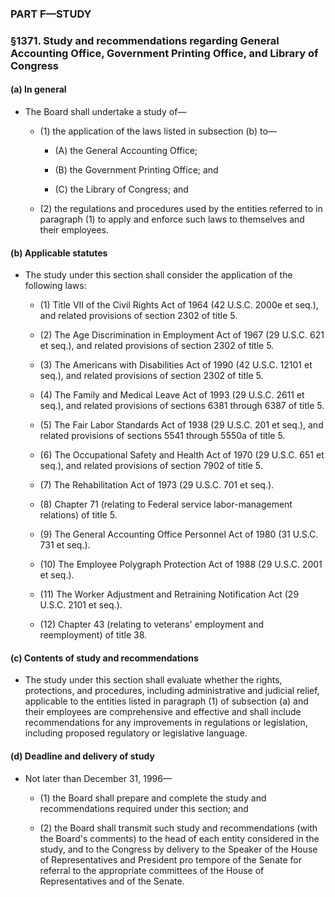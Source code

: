 ### PART F—STUDY

### §1371. Study and recommendations regarding General Accounting Office, Government Printing Office, and Library of Congress
#### (a) In general
* The Board shall undertake a study of—

  * (1) the application of the laws listed in subsection (b) to—

    * (A) the General Accounting Office;

    * (B) the Government Printing Office; and

    * (C) the Library of Congress; and


  * (2) the regulations and procedures used by the entities referred to in paragraph (1) to apply and enforce such laws to themselves and their employees.

#### (b) Applicable statutes
* The study under this section shall consider the application of the following laws:

  * (1) Title VII of the Civil Rights Act of 1964 (42 U.S.C. 2000e et seq.), and related provisions of section 2302 of title 5.

  * (2) The Age Discrimination in Employment Act of 1967 (29 U.S.C. 621 et seq.), and related provisions of section 2302 of title 5.

  * (3) The Americans with Disabilities Act of 1990 (42 U.S.C. 12101 et seq.), and related provisions of section 2302 of title 5.

  * (4) The Family and Medical Leave Act of 1993 (29 U.S.C. 2611 et seq.), and related provisions of sections 6381 through 6387 of title 5.

  * (5) The Fair Labor Standards Act of 1938 (29 U.S.C. 201 et seq.), and related provisions of sections 5541 through 5550a of title 5.

  * (6) The Occupational Safety and Health Act of 1970 (29 U.S.C. 651 et seq.), and related provisions of section 7902 of title 5.

  * (7) The Rehabilitation Act of 1973 (29 U.S.C. 701 et seq.).

  * (8) Chapter 71 (relating to Federal service labor-management relations) of title 5.

  * (9) The General Accounting Office Personnel Act of 1980 (31 U.S.C. 731 et seq.).

  * (10) The Employee Polygraph Protection Act of 1988 (29 U.S.C. 2001 et seq.).

  * (11) The Worker Adjustment and Retraining Notification Act (29 U.S.C. 2101 et seq.).

  * (12) Chapter 43 (relating to veterans' employment and reemployment) of title 38.

#### (c) Contents of study and recommendations
* The study under this section shall evaluate whether the rights, protections, and procedures, including administrative and judicial relief, applicable to the entities listed in paragraph (1) of subsection (a) and their employees are comprehensive and effective and shall include recommendations for any improvements in regulations or legislation, including proposed regulatory or legislative language.

#### (d) Deadline and delivery of study
* Not later than December 31, 1996—

  * (1) the Board shall prepare and complete the study and recommendations required under this section; and

  * (2) the Board shall transmit such study and recommendations (with the Board's comments) to the head of each entity considered in the study, and to the Congress by delivery to the Speaker of the House of Representatives and President pro tempore of the Senate for referral to the appropriate committees of the House of Representatives and of the Senate.